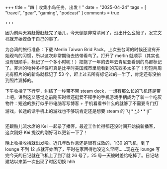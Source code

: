 +++
title = "四｜收集小鸟任务，出发！"
date = "2025-04-24"
tags = [
    "travel",
    "gear",
    "gaming",
    "podcast"
]
comments = true

+++

因为前两天紧赶慢赶赶完了活儿，今天倒是非常清闲了，没出什么幺蛾子，发完文档就开始摸鱼干自己的事了。

为台湾的旅行准备：下载 Merlin Taiwan Brid Pack。上次去台湾的时候还没有开始观鸟的习惯，所以这次非常期待去热带看鸟了。打开了 merlin 就顺手（其实也没有很顺手，标记了一个多小时呢！）把拖了一年的去年去肯尼亚看到的鸟都标记了。非洲的物种多样性可真是比平时美国城市里能看到的东西多太多了！短短两周光有照片的的新鸟就标记了 53 个，赶上过去所有标记过的一半了，肯定还有没拍到照片漏掉的。

下午收拾了下行李，纠结了一秒带不带 steam deck，一想有那么长的飞机还是带上吧。讲到这又感觉之前刚买时候还挺爱不释手的手机游戏手柄成为了新一个吃灰物件：短途的旅行似乎带电脑写写博客 + 手机看看书什么的就够了不需要专门打游戏，长途的话手机上的游戏也不够玩肯定还是想要 steam 的乁། * ❛ ͟ʖ ❛ * །ㄏ

还跟酷儿流水席的 Kei 一起录了播客。最近工作忙得都还没时间开始搞新播客，这次刚好 Kei 提议的刚好可以更新一下了！

晚上收拾收拾就出发啦。近几年改作息还是很有成效的，1:30 的飞机，到了 lounge 不到 12 点就开始困了，平时在家困得也没这么早啊……现在在 lounge 写完今天的日记就在飞机上了到了就 26 号了，25 号一天被时差给吃掉了。日记站建站以来第一次出现了时区切换 hhh